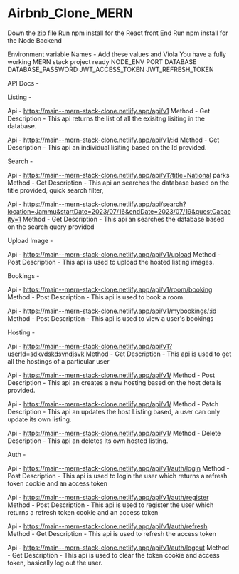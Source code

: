 # Airbnb_Clone_MERN

Down the zip file
Run npm install for the React front End
Run npm install for the Node Backend

Environment variable Names - Add these values and Viola You have a fully working MERN stack project ready
NODE_ENV 
PORT
DATABASE
DATABASE_PASSWORD 
JWT_ACCESS_TOKEN 
JWT_REFRESH_TOKEN 


API Docs - 



Listing -

Api - https://main--mern-stack-clone.netlify.app/api/v1
Method - Get
Description - This api returns the list of all the exisitng lisiting in the database.

Api - https://main--mern-stack-clone.netlify.app/api/v1/:id
Method - Get
Description - This api an individual lisiting based on the Id provided.




Search - 

Api - https://main--mern-stack-clone.netlify.app/api/v1?title=National parks
Method - Get
Description - This api an searches the database based on the title provided, quick search filter,

Api - https://main--mern-stack-clone.netlify.app/api/search?location=Jammu&startDate=2023/07/16&endDate=2023/07/19&guestCapacity=1
Method - Get
Description - This api an searches the database based on the search query provided




Upload Image - 

Api - https://main--mern-stack-clone.netlify.app/api/v1/upload
Method - Post
Description - This api is used to upload the hosted listing images.




Bookings - 

Api - https://main--mern-stack-clone.netlify.app/api/v1/room/booking
Method - Post
Description - This api is used to book a room.

Api - https://main--mern-stack-clone.netlify.app/api/v1/mybookings/:id
Method - Post
Description - This api is used to view a user's bookings



Hosting - 

Api - https://main--mern-stack-clone.netlify.app/api/v1?userId=sdkvdskdsvndjsvk
Method - Get
Description - This api is used to get all the hostings of a particular user

Api - https://main--mern-stack-clone.netlify.app/api/v1/
Method - Post
Description - This api an creates a new hosting based on the host details provided.

Api - https://main--mern-stack-clone.netlify.app/api/v1/
Method - Patch
Description - This api an updates the host Listing based, a user can only update its own listing.

Api - https://main--mern-stack-clone.netlify.app/api/v1/
Method - Delete
Description - This api an deletes its own hosted listing.




Auth -

Api - https://main--mern-stack-clone.netlify.app/api/v1/auth/login
Method - Post
Description - This api is used to login the user which returns a refresh token cookie and an access token

Api - https://main--mern-stack-clone.netlify.app/api/v1/auth/register
Method - Post
Description - This api is used to register the user which returns a refresh token cookie and an access token

Api - https://main--mern-stack-clone.netlify.app/api/v1/auth/refresh
Method - Get
Description - This api is used to refresh the access token

Api - https://main--mern-stack-clone.netlify.app/api/v1/auth/logout
Method - Get
Description - This api is used to clear the token cookie and access token, basically log out the user.




















